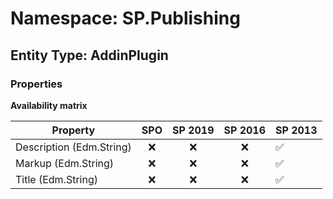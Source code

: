 # Namespace: SP.Publishing

## Entity Type: AddinPlugin

### Properties

**Availability matrix**

Property | SPO | SP 2019 | SP 2016 | SP 2013
----------|:---:|:-------:|:-------:|:-------
Description (Edm.String) | ❌ | ❌ | ❌ | ✅
Markup (Edm.String) | ❌ | ❌ | ❌ | ✅
Title (Edm.String) | ❌ | ❌ | ❌ | ✅

